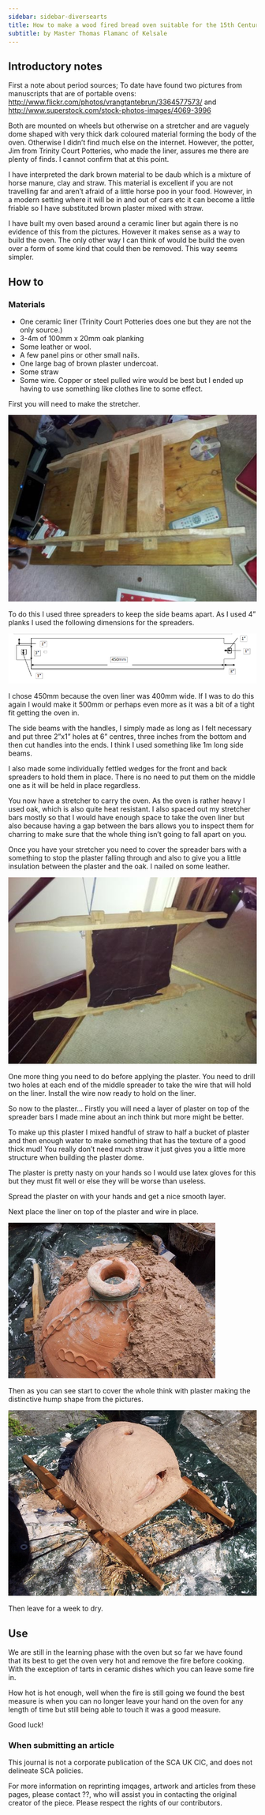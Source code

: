 ```yaml
---
sidebar: sidebar-diversearts
title: How to make a wood fired bread oven suitable for the 15th Century
subtitle: by Master Thomas Flamanc of Kelsale 
---
```


## Introductory notes

First a note about period sources; 
To date have found two pictures from manuscripts that are of portable ovens: 
<a href="http://www.flickr.com/photos/vrangtantebrun/3364577573/
">http://www.flickr.com/photos/vrangtantebrun/3364577573/ </a>
and
<A href="http://www.superstock.com/stock-photos-images/4069-3996">
http://www.superstock.com/stock-photos-images/4069-3996 </a>

Both are mounted on wheels but otherwise on a stretcher and are vaguely dome shaped with very thick dark coloured material forming the body of the oven. Otherwise I didn’t find much else on the internet. However, the potter, Jim from Trinity Court Potteries, who made the liner, assures me there are plenty of finds. I cannot confirm that at this point. 

I have interpreted the dark brown material to be daub which is a mixture of horse manure, clay and straw. This material is excellent if you are not travelling far and aren’t afraid of a little horse poo in your food. However, in a modern setting where it will be in and out of cars etc it can become a little friable so I have substituted brown plaster mixed with straw. 

I have built my oven based around a ceramic liner but again there is no evidence of this from the pictures. However it makes sense as a way to build the oven. The only other way I can think of would be build the oven over a form of some kind that could then be removed. This way seems simpler. 

## How to

### Materials

<ul>
<li>One ceramic liner (Trinity Court Potteries does one but they are not the only source.)</li>
<li>3-4m of 100mm x 20mm oak planking</li>
<li>Some leather or wool.</li>
<li>A few panel pins or other small nails.</li>
<li>One large bag of brown plaster undercoat.</li>
<li>Some straw</li>
<li>Some wire. Copper or steel pulled wire would be best but I ended up having to use something like clothes line to some effect.</li>
</ul>

First you will need to make the stretcher.

<img src="/images/diverse-arts/breadovenstretcher.jpg" alt="The Stretcher" />

To do this I used three spreaders to keep the side beams apart. As I used 4” planks I used the following dimensions for the spreaders. 

<img src="/images/diverse-arts/breadovendimensions.png" alt="dimensions" />

I chose 450mm because the oven liner was 400mm wide. If I was to do this again I would make it 500mm or perhaps even more as it was a bit of a tight fit getting the oven in. 

The side beams with the handles, I simply made as long as I felt necessary and put three 2”x1” holes at 6” centres, three inches from the bottom and then cut handles into the ends. I think I used something like 1m long side beams. 

I also made some individually fettled wedges for the front and back spreaders to hold them in place. There is no need to put them on the middle one as it will be held in place regardless. 

You now have a stretcher to carry the oven. As the oven is rather heavy I used oak, which is also quite heat resistant. I also spaced out my stretcher bars mostly so that I would have enough space to take the oven liner but also because having a gap between the bars allows you to inspect them for charring to make sure that the whole thing isn’t going to fall apart on you. 

Once you have your stretcher you need to cover the spreader bars with a something to stop the plaster falling through and also to give you a little insulation between the plaster and the oak. I nailed on some leather. 

<img src="/images/diverse-arts/breadovenleatherstep.jpg" alt="stetcher after leather applied">

One more thing you need to do before applying the plaster. You need to drill two holes at each end of the middle spreader to take the wire that will hold on the liner. Install the wire now ready to hold on the liner. 

So now to the plaster… Firstly you will need a layer of plaster on top of the spreader bars I made mine about an inch think but more might be better.  

To make up this plaster I mixed handful of straw to half a bucket of plaster and then enough water to make something that has the texture of a good thick mud! You really don’t need much straw it just gives you a little more structure when building the plaster dome. 

The plaster is pretty nasty on your hands so I would use latex gloves for this but they must fit well or else they will be worse than useless. 

Spread the plaster on with your hands and get a nice smooth layer.

Next place the liner on top of the plaster and wire in place.

<img src="/images/diverse-arts/breadovenmud.jpg" alt="starting to apply plaster">

Then as you can see start to cover the whole think with plaster making the distinctive hump shape from the pictures. 

<img src="/images/diverse-arts/breadovencomplete.jpg" alt="finished oven">

Then leave for a week to dry.

## Use
We are still in the learning phase with the oven but so far we have found that its best to get the oven very hot and remove the fire before cooking. With the exception of tarts in ceramic dishes which you can leave some fire in. 

How hot is hot enough, well when the fire is still going we found the best measure is when you can no longer leave your hand on the oven for any length of time but still being able to touch it was a good measure. 

Good luck!



### When submitting an article 

This journal is not a corporate publication of the SCA UK CIC, and does not delineate SCA policies. 

For more information on reprinting imqages, artwork and articles from these pages, please contact ??, who will assist you in contacting the original creator of the piece. Please respect the rights of our contributors.

